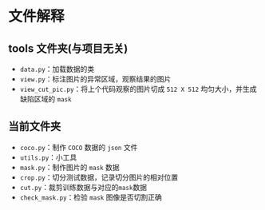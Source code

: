 # 文件解释

## tools  文件夹(与项目无关)

- `data.py`：加载数据的类
- `view.py`：标注图片的异常区域，观察结果的图片
- `view_cut_pic.py`：将上个代码观察的图片切成 `512 X 512` 均匀大小，并生成缺陷区域的 `mask`

## 当前文件夹

- `coco.py`：制作 `COCO` 数据的 `json` 文件
- `utils.py`：小工具
- `mask.py`：制作图片的 `mask` 数据
- `crop.py`：切分测试数据，记录切分图片的相对位置
- `cut.py`：裁剪训练数据与对应的`mask`数据
- `check_mask.py`：检验 `mask` 图像是否切割正确

